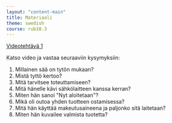```yaml
---
layout: "content-main"
title: Materiaali
theme: swedish
course: rub10.3
---
```


[Videotehtävä 1](https://www.youtube.com/watch?v=QGA1sPBGAx4)

Katso video ja vastaa seuraaviin kysymyksiin:
1. Millainen sää on tytön mukaan?
2. Mistä tyttö kertoo?
3. Mitä tarvitsee toteuttamiseen?
4. Mitä hänelle kävi sähkölaitteen kanssa kerran?
5. Miten hän sanoi "Nyt aloitetaan"?
6. Mikä oli outoa yhden tuotteen ostamisessa?
7. Mitä hän käyttää makeutusaineena ja paljonko sitä laitetaan?
8. Miten hän kuvailee valmista tuotetta?

